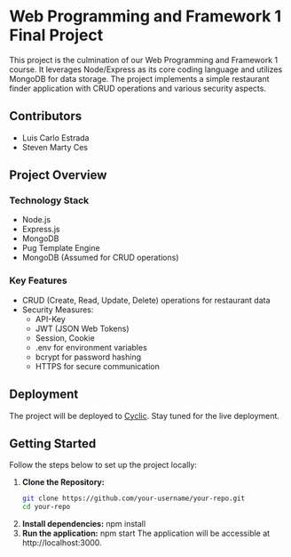 # Web Programming and Framework 1 Final Project

This project is the culmination of our Web Programming and Framework 1 course. It leverages Node/Express as its core coding language and utilizes MongoDB for data storage. The project implements a simple restaurant finder application with CRUD operations and various security aspects.

## Contributors
- Luis Carlo Estrada
- Steven Marty Ces

## Project Overview

### Technology Stack
- Node.js
- Express.js
- MongoDB
- Pug Template Engine
- MongoDB (Assumed for CRUD operations)

### Key Features
- CRUD (Create, Read, Update, Delete) operations for restaurant data
- Security Measures:
  - API-Key
  - JWT (JSON Web Tokens)
  - Session, Cookie
  - .env for environment variables
  - bcrypt for password hashing
  - HTTPS for secure communication

## Deployment
The project will be deployed to [Cyclic](cyclic.url). Stay tuned for the live deployment.

## Getting Started
Follow the steps below to set up the project locally:

1. **Clone the Repository:**
   ```bash
   git clone https://github.com/your-username/your-repo.git
   cd your-repo
2. **Install dependencies:**
   npm install
3. **Run the application:**
   npm start
   The application will be accessible at http://localhost:3000.
   
